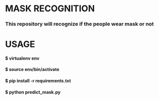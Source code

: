 # MASK RECOGNITION
### This repository will recognize if the people wear mask or not

# USAGE
#### $ virtualenv env  
#### $ source env/bin/activate  
#### $ pip install -r requirements.txt  
#### $ python predict_mask.py
